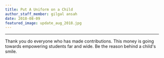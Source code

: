 ```yaml
---
title: Put A Uniform on a Child
author_staff_member: gilgal ansah
date: 2018-08-09
featured_image: update_aug_2018.jpg
---
```

---
Thank you do everyone who has made contributions. This money is going towards empowering students far and wide.
Be the reason behind a child's smile.
